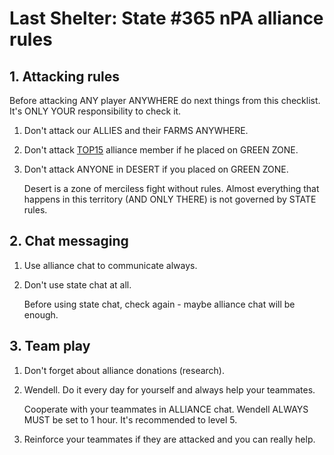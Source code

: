 # Last Shelter: State #365 nPA alliance rules

## 1. Attacking rules
   Before attacking ANY player ANYWHERE do next things from this checklist. It's ONLY YOUR responsibility to check it.

   1. Don't attack our ALLIES and their FARMS ANYWHERE.

   2. Don't attack [TOP15](./TOP15.md) alliance member if he placed on GREEN ZONE.

   3. Don't attack ANYONE in DESERT if you placed on GREEN ZONE.
   
      Desert is a zone of merciless fight without rules. Almost everything that happens in this territory (AND ONLY THERE) is not governed by STATE rules.

## 2. Chat messaging
   1. Use alliance chat to communicate always.

   2. Don't use state chat at all.

      Before using state chat, check again - maybe alliance chat will be enough.

## 3. Team play
   1. Don't forget about alliance donations (research).

   2. Wendell. Do it every day for yourself and always help your teammates.
   
      Cooperate with your teammates in ALLIANCE chat. Wendell ALWAYS MUST be set to 1 hour. It's recommended to level 5.

   3. Reinforce your teammates if they are attacked and you can really help.
